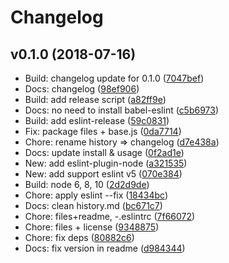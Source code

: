 # Changelog

## v0.1.0 (2018-07-16)

* Build: changelog update for 0.1.0 ([7047bef](https://github.com/Aladdin-ADD/eslint-config-egg/commit/7047bef8b6319a6451a0df756d3de2b756d83615))
* Docs: changelog ([98ef906](https://github.com/Aladdin-ADD/eslint-config-egg/commit/98ef9062af0da3cbd77adc4d2ca6eb5395daf751))
* Build: add release script ([a82ff9e](https://github.com/Aladdin-ADD/eslint-config-egg/commit/a82ff9ecd874d6eda9c352be59c9d9c5aaa6f044))
* Docs: no need to install babel-eslint ([c5b6973](https://github.com/Aladdin-ADD/eslint-config-egg/commit/c5b697386dc3f9cfd13111ff53623a4d58b2fc5d))
* Build: add eslint-release ([59c0831](https://github.com/Aladdin-ADD/eslint-config-egg/commit/59c083181805988e8960429f28e55e1d35795587))
* Fix: package files + base.js ([0da7714](https://github.com/Aladdin-ADD/eslint-config-egg/commit/0da77149e4aa9c16f7680212f41984e428968900))
* Chore: rename history => changelog ([d7e438a](https://github.com/Aladdin-ADD/eslint-config-egg/commit/d7e438abf449eac5b072632fce428061f4c47180))
* Docs: update install & usage ([0f2ad1e](https://github.com/Aladdin-ADD/eslint-config-egg/commit/0f2ad1e0dea9b713f2e9a2a9eef5a623f6149c57))
* New: add eslint-plugin-node ([a321535](https://github.com/Aladdin-ADD/eslint-config-egg/commit/a3215355779af112b482b90fec30af403e41a2fa))
* New: add support eslint v5 ([070e384](https://github.com/Aladdin-ADD/eslint-config-egg/commit/070e384c3790b879a3f88bf9cc7b00e15d7a5894))
* Build: node 6, 8, 10 ([2d2d9de](https://github.com/Aladdin-ADD/eslint-config-egg/commit/2d2d9de322f68f4b9e62c318ee1a59cea18160d2))
* Chore: apply eslint --fix ([18434bc](https://github.com/Aladdin-ADD/eslint-config-egg/commit/18434bc09e7257a3ea1a20e4886e91f6e430e6aa))
* Docs: clean history.md ([bc671c7](https://github.com/Aladdin-ADD/eslint-config-egg/commit/bc671c74193eb8f732775ae5e86f1a4d0e7520c3))
* Chore: files+readme, -.eslintrc ([7f66072](https://github.com/Aladdin-ADD/eslint-config-egg/commit/7f66072b880475c33c60957db93acd451b907939))
* Chore: files + license ([9348875](https://github.com/Aladdin-ADD/eslint-config-egg/commit/9348875defd6e4c7ce593ea7657e38b576613691))
* Chore: fix deps ([80882c6](https://github.com/Aladdin-ADD/eslint-config-egg/commit/80882c632834c8664e9ad3c8eea5155065736df4))
* Docs: fix version in readme ([d984344](https://github.com/Aladdin-ADD/eslint-config-egg/commit/d984344da99fa1ce245adbfe0dbd3492d0735cda))

